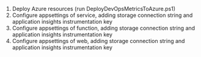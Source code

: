 ﻿1. Deploy Azure resources (run DeployDevOpsMetricsToAzure.ps1)
2. Configure appsettings of service, adding storage connection string and application insights instrumentation key
3. Configure appsettings of function, adding storage connection string and application insights instrumentation key
4. Configure appsettings of web, adding storage connection string and application insights instrumentation key
